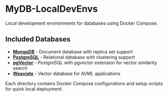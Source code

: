 # MyDB-LocalDevEnvs

Local development environments for databases using Docker Compose.

## Included Databases

- **[MongoDB](./MongoDB/)** - Document database with replica set support
- **[PostgreSQL](./PostgreSQL/)** - Relational database with clustering support
- **[pgVector](./pgVector/)** - PostgreSQL with pgvector extension for vector similarity search
- **[Weaviate](./Weaviate/)** - Vector database for AI/ML applications

Each directory contains Docker Compose configurations and setup scripts for quick local deployment.